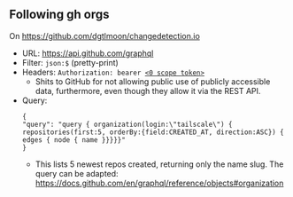 ## Following gh orgs
On https://github.com/dgtlmoon/changedetection.io
 - URL: https://api.github.com/graphql
 - Filter: `json:$` (pretty-print)
 - Headers: `Authorization: bearer `[`<0 scope token>`](https://github.com/settings/tokens/new)
   - Shits to GitHub for not allowing public use of publicly accessible data, furthermore, even though they allow it via the REST API.
 - Query:
     ```
     {
     "query": "query { organization(login:\"tailscale\") { repositories(first:5, orderBy:{field:CREATED_AT, direction:ASC}) { edges { node { name }}}}}"
     }
     ```
     - This lists 5 newest repos created, returning only the name slug. The query can be adapted: https://docs.github.com/en/graphql/reference/objects#organization

